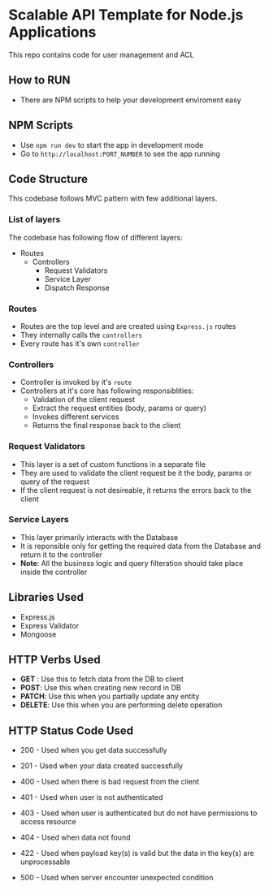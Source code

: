 # Scalable API Template for Node.js Applications

This repo contains code for user management and ACL

## How to RUN

- There are NPM scripts to help your development enviroment easy

## NPM Scripts

- Use `npm run dev` to start the app in development mode
- Go to `http://localhost:PORT_NUMBER` to see the app running

## Code Structure

This codebase follows MVC pattern with few additional layers.

### List of layers

The codebase has following flow of different layers:

- Routes
  - Controllers
    - Request Validators
    - Service Layer
    - Dispatch Response

### Routes

- Routes are the top level and are created using `Express.js` routes
- They internally calls the `controllers`
- Every route has it's own `controller`

### Controllers

- Controller is invoked by it's `route`
- Controllers at it's core has following responsiblities:
  - Validation of the client request
  - Extract the request entities (body, params or query)
  - Invokes different services
  - Returns the final response back to the client

### Request Validators

- This layer is a set of custom functions in a separate file
- They are used to validate the client request be it the body, params or query of the request
- If the client request is not desireable, it returns the errors back to the client

### Service Layers

- This layer primarily interacts with the Database
- It is reponsible only for getting the required data from the Database and return it to the controller
- **Note**: All the business logic and query filteration should take place inside the controller

## Libraries Used

- Express.js
- Express Validator
- Mongoose

## HTTP Verbs Used

- **GET** : Use this to fetch data from the DB to client
- **POST**: Use this when creating new record in DB
- **PATCH**: Use this when you partially update any entity
- **DELETE**: Use this when you are performing delete operation

## HTTP Status Code Used

- 200 - Used when you get data successfully
- 201 - Used when your data created successfully

- 400 - Used when there is bad request from the client
- 401 - Used when user is not authenticated
- 403 - Used when user is authenticated but do not have permissions to access resource
- 404 - Used when data not found
- 422 - Used when payload key(s) is valid but the data in the key(s) are unprocessable
- 500 - Used when server encounter unexpected condition
